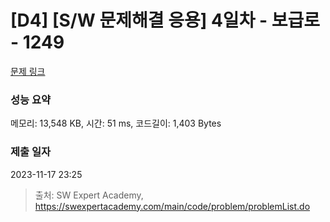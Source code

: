 # [D4] [S/W 문제해결 응용] 4일차 - 보급로 - 1249 

[문제 링크](https://swexpertacademy.com/main/code/problem/problemDetail.do?contestProbId=AV15QRX6APsCFAYD) 

### 성능 요약

메모리: 13,548 KB, 시간: 51 ms, 코드길이: 1,403 Bytes

### 제출 일자

2023-11-17 23:25



> 출처: SW Expert Academy, https://swexpertacademy.com/main/code/problem/problemList.do